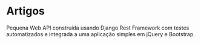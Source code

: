 # Artigos
Pequena Web API construída usando Django Rest Framework com testes automatizados e integrada a uma aplicação simples em jQuery e Bootstrap.
